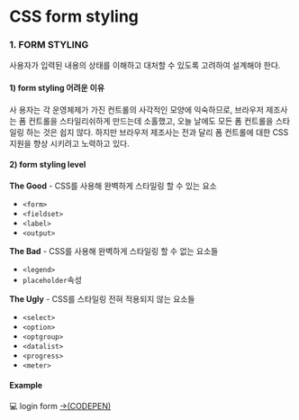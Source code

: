 # CSS form styling

### 1. FORM STYLING

사용자가 입력된 내용의 상태를 이해하고 대처할 수 있도록 고려하여 설계해야 한다.

#### 1\) form styling 어려운 이유

사 용자는 각 운영체제가 가진 컨트롤의 사각적인 모양에 익숙하므로, 브라우저 제조사는 폼 컨트롤을 스타일리쉬하게 만드는데 소홀했고, 오늘 날에도 모든 폼 컨트롤을 스타일링 하는 것은 쉽지 않다. 하지만 브라우저 제조사는 전과 달리 폼 컨트롤에 대한 CSS 지원을 향상 시키려고 노력하고 있다.

#### 2\) form styling  level

**The Good** - CSS를 사용해 완벽하게 스타일링 할 수 있는 요소

* `<form>`
* `<fieldset>`
* `<label>`
* `<output>`

**The Bad** - CSS를 사용해 완벽하게 스타일링 할 수 없는 요소들

* `<legend>`
* `placeholder`속성

**The Ugly** - CSS를 스타일링 전혀 적용되지 않는 요소들

* `<select>`
* `<option>`
* `<optgroup>`
* `<datalist>`
* `<progress>`
* `<meter>`

#### Example

💻 login form [→\(CODEPEN\)](https://codepen.io/vi2920va/full/vYXPBWV)

 



